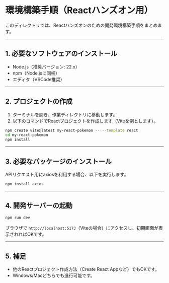 # 環境構築手順（Reactハンズオン用）

このディレクトリでは、Reactハンズオンのための開発環境構築手順をまとめます。

---

## 1. 必要なソフトウェアのインストール

- Node.js（推奨バージョン: 22.x）
- npm（Node.jsに同梱）
- エディタ（VSCode推奨）

---

## 2. プロジェクトの作成

1. ターミナルを開き、作業ディレクトリに移動します。
2. 以下のコマンドでReactプロジェクトを作成します（Viteを例とします）。

```sh
npm create vite@latest my-react-pokemon -- --template react
cd my-react-pokemon
npm install
```

---

## 3. 必要なパッケージのインストール

APIリクエスト用にaxiosを利用する場合、以下を実行します。

```sh
npm install axios
```

---

## 4. 開発サーバーの起動

```sh
npm run dev
```

ブラウザで `http://localhost:5173`（Viteの場合）にアクセスし、初期画面が表示されればOKです。

---

## 5. 補足
- 他のReactプロジェクト作成方法（Create React Appなど）でもOKです。
- Windows/Macどちらでも進行可能です。 